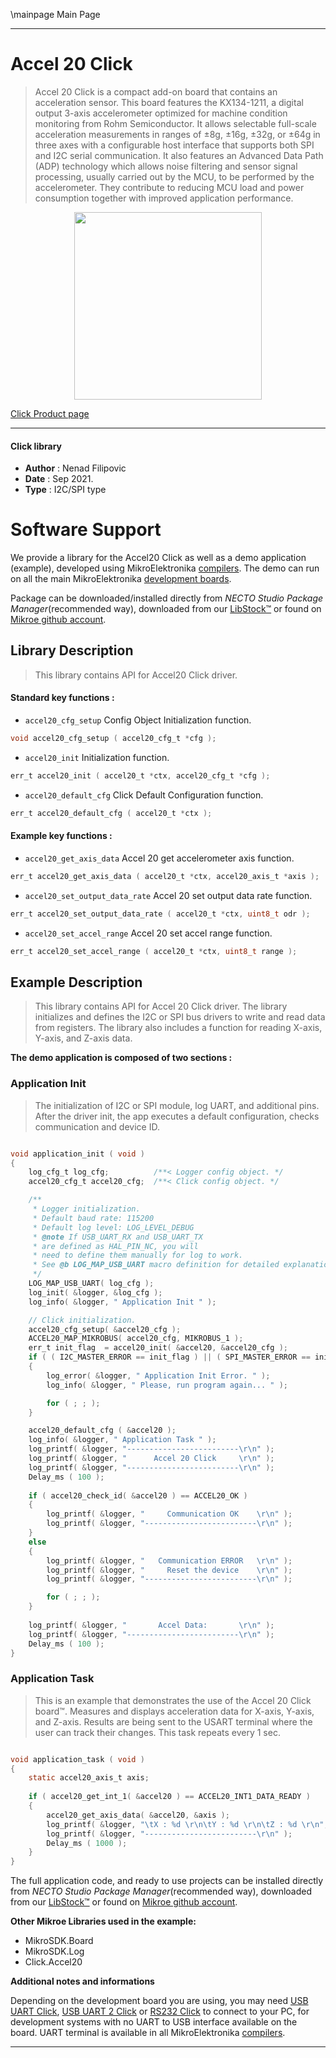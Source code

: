 \mainpage Main Page

---
# Accel 20 Click

> Accel 20 Click is a compact add-on board that contains an acceleration sensor. This board features the KX134-1211, a digital output 3-axis accelerometer optimized for machine condition monitoring from Rohm Semiconductor. It allows selectable full-scale acceleration measurements in ranges of ±8g, ±16g, ±32g, or ±64g in three axes with a configurable host interface that supports both SPI and I2C serial communication. It also features an Advanced Data Path (ADP) technology which allows noise filtering and sensor signal processing, usually carried out by the MCU, to be performed by the accelerometer. They contribute to reducing MCU load and power consumption together with improved application performance.

<p align="center">
  <img src="https://download.mikroe.com/images/click_for_ide/accel20_click.png" height=300px>
</p>

[Click Product page](https://www.mikroe.com/accel-20-click)

---


#### Click library

- **Author**        : Nenad Filipovic
- **Date**          : Sep 2021.
- **Type**          : I2C/SPI type


# Software Support

We provide a library for the Accel20 Click
as well as a demo application (example), developed using MikroElektronika
[compilers](https://www.mikroe.com/necto-studio).
The demo can run on all the main MikroElektronika [development boards](https://www.mikroe.com/development-boards).

Package can be downloaded/installed directly from *NECTO Studio Package Manager*(recommended way), downloaded from our [LibStock&trade;](https://libstock.mikroe.com) or found on [Mikroe github account](https://github.com/MikroElektronika/mikrosdk_click_v2/tree/master/clicks).

## Library Description

> This library contains API for Accel20 Click driver.

#### Standard key functions :

- `accel20_cfg_setup` Config Object Initialization function.
```c
void accel20_cfg_setup ( accel20_cfg_t *cfg );
```

- `accel20_init` Initialization function.
```c
err_t accel20_init ( accel20_t *ctx, accel20_cfg_t *cfg );
```

- `accel20_default_cfg` Click Default Configuration function.
```c
err_t accel20_default_cfg ( accel20_t *ctx );
```

#### Example key functions :

- `accel20_get_axis_data` Accel 20 get accelerometer axis function.
```c
err_t accel20_get_axis_data ( accel20_t *ctx, accel20_axis_t *axis );
```

- `accel20_set_output_data_rate` Accel 20 set output data rate function.
```c
err_t accel20_set_output_data_rate ( accel20_t *ctx, uint8_t odr );
```

- `accel20_set_accel_range` Accel 20 set accel range function.
```c
err_t accel20_set_accel_range ( accel20_t *ctx, uint8_t range );
```

## Example Description

> This library contains API for Accel 20 Click driver.
> The library initializes and defines the I2C or SPI bus drivers 
> to write and read data from registers. 
> The library also includes a function for reading X-axis, Y-axis, and Z-axis data. 

**The demo application is composed of two sections :**

### Application Init

> The initialization of I2C or SPI module, log UART, and additional pins. 
> After the driver init, the app executes a default configuration,
> checks communication and device ID. 

```c

void application_init ( void )
{
    log_cfg_t log_cfg;          /**< Logger config object. */
    accel20_cfg_t accel20_cfg;  /**< Click config object. */

    /** 
     * Logger initialization.
     * Default baud rate: 115200
     * Default log level: LOG_LEVEL_DEBUG
     * @note If USB_UART_RX and USB_UART_TX 
     * are defined as HAL_PIN_NC, you will 
     * need to define them manually for log to work. 
     * See @b LOG_MAP_USB_UART macro definition for detailed explanation.
     */
    LOG_MAP_USB_UART( log_cfg );
    log_init( &logger, &log_cfg );
    log_info( &logger, " Application Init " );

    // Click initialization.
    accel20_cfg_setup( &accel20_cfg );
    ACCEL20_MAP_MIKROBUS( accel20_cfg, MIKROBUS_1 );
    err_t init_flag  = accel20_init( &accel20, &accel20_cfg );
    if ( ( I2C_MASTER_ERROR == init_flag ) || ( SPI_MASTER_ERROR == init_flag ) )
    {
        log_error( &logger, " Application Init Error. " );
        log_info( &logger, " Please, run program again... " );

        for ( ; ; );
    }

    accel20_default_cfg ( &accel20 );
    log_info( &logger, " Application Task " );
    log_printf( &logger, "-------------------------\r\n" );
    log_printf( &logger, "      Accel 20 Click     \r\n" );
    log_printf( &logger, "-------------------------\r\n" );
    Delay_ms ( 100 ); 
    
    if ( accel20_check_id( &accel20 ) == ACCEL20_OK ) 
    {
        log_printf( &logger, "     Communication OK    \r\n" );
        log_printf( &logger, "-------------------------\r\n" );
    }
    else 
    {
        log_printf( &logger, "   Communication ERROR   \r\n" );
        log_printf( &logger, "     Reset the device    \r\n" );
        log_printf( &logger, "-------------------------\r\n" );

        for ( ; ; );
    }
    
    log_printf( &logger, "       Accel Data:       \r\n" );
    log_printf( &logger, "-------------------------\r\n" );
    Delay_ms ( 100 ); 
}

```

### Application Task

> This is an example that demonstrates the use of the Accel 20 Click board™.
> Measures and displays acceleration data for X-axis, Y-axis, and Z-axis. 
> Results are being sent to the USART terminal where the user can track their changes. 
> This task repeats every 1 sec.

```c

void application_task ( void )
{
    static accel20_axis_t axis;
    
    if ( accel20_get_int_1( &accel20 ) == ACCEL20_INT1_DATA_READY )
    {
        accel20_get_axis_data( &accel20, &axis );
        log_printf( &logger, "\tX : %d \r\n\tY : %d \r\n\tZ : %d \r\n", axis.x, axis.y, axis.z );
        log_printf( &logger, "-------------------------\r\n" );
        Delay_ms ( 1000 );     
    }
}

```

The full application code, and ready to use projects can be installed directly from *NECTO Studio Package Manager*(recommended way), downloaded from our [LibStock&trade;](https://libstock.mikroe.com) or found on [Mikroe github account](https://github.com/MikroElektronika/mikrosdk_click_v2/tree/master/clicks).

**Other Mikroe Libraries used in the example:**

- MikroSDK.Board
- MikroSDK.Log
- Click.Accel20

**Additional notes and informations**

Depending on the development board you are using, you may need
[USB UART Click](https://www.mikroe.com/usb-uart-click),
[USB UART 2 Click](https://www.mikroe.com/usb-uart-2-click) or
[RS232 Click](https://www.mikroe.com/rs232-click) to connect to your PC, for
development systems with no UART to USB interface available on the board. UART
terminal is available in all MikroElektronika
[compilers](https://shop.mikroe.com/compilers).

---
